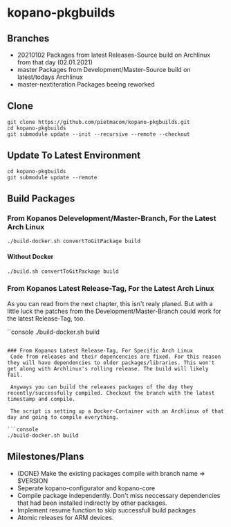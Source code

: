 # kopano-pkgbuilds

## Branches

 - 20210102		Packages from latest Releases-Source build on Archlinux from that day (02.01.2021)
 - master		Packages from Development/Master-Source build on latest/todays Archlinux
 - master-nextiteration	Packages beeing reworked

## Clone
```console
git clone https://github.com/pietmacom/kopano-pkgbuilds.git
cd kopano-pkgbuilds
git submodule update --init --recursive --remote --checkout
```

## Update To Latest Environment
```console
cd kopano-pkgbuilds
git submodule update --remote
```
 
## Build Packages
### From Kopanos Delevelopment/Master-Branch, For the Latest Arch Linux
```console
./build-docker.sh convertToGitPackage build
```
 
####  Without Docker
```console
./build.sh convertToGitPackage build
```
 
### From Kopanos Latest Release-Tag, For the Latest Arch Linux
 As you can read from the next chapter, this isn't realy planed. But with a little luck the patches from the Development/Master-Branch could work for the latest Release-Tag, too.
 
``console
./build-docker.sh build
```
 
### From Kopanos Latest Release-Tag, For Specific Arch Linux
 Code from releases and their depencencies are fixed. For this reason they will have dependencies to older packages/libraries. This won't get along with Archlinux's rolling release. The build will likely fail.
 
 Anyways you can build the releases packages of the day they recently/successfully compiled. Checkout the branch with the latest timestamp and compile.
 
 The script is setting up a Docker-Container with an Archlinux of that day and going to compile everything.
 
```console
./build-docker.sh build
```
 
## Milestones/Plans
 - (DONE) Make the existing packages compile with branch name => $VERSION
 - Seperate kopano-configurator and kopano-core
 - Compile package independently. Don't miss neccessary dependencies that had been installed indirectly by other packages.
 - Implement resume function to skip successfull build packages
 - Atomic releases for ARM devices.
 